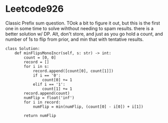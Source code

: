 # Leetcode926
Classic Prefix sum question. TOok a bit to figure it out, but this is the first one in some time to solve wihthout needing to spam results. there is a better solution w/ DP. Alt, don't store, and just as you go hold a count, and number of 1s to flip from prior, and min that with tentative results.


```
class Solution:
    def minFlipsMonoIncr(self, s: str) -> int:
        count = [0, 0]
        record = []
        for i in s:
            record.append([count[0], count[1]])
            if i == '0':
                count[0] += 1
            elif i == '1':
                count[1] += 1
        record.append(count)
        numFlip = float('inf')
        for i in record:
            numFlip = min(numFlip, (count[0] - i[0]) + i[1])

        return numFlip
```
        